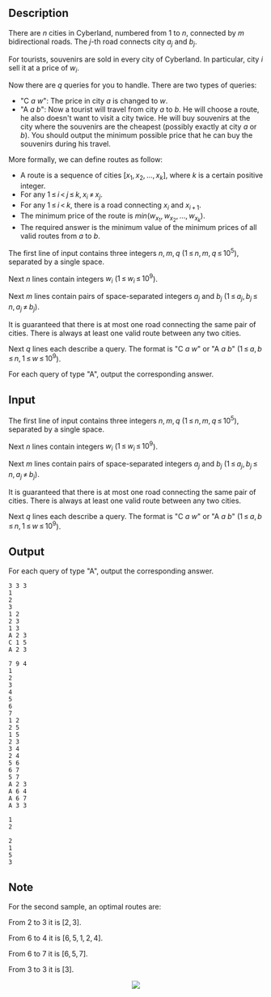 ## Description

<div><p>There are <span class="tex-span"><i>n</i></span> cities in Cyberland, numbered from <span class="tex-span">1</span> to <span class="tex-span"><i>n</i></span>, connected by <span class="tex-span"><i>m</i></span> bidirectional roads. The <span class="tex-span"><i>j</i></span>-th road connects city <span class="tex-span"><i>a</i><sub class="lower-index"><i>j</i></sub></span> and <span class="tex-span"><i>b</i><sub class="lower-index"><i>j</i></sub></span>.</p><p>For tourists, souvenirs are sold in every city of Cyberland. In particular, city <span class="tex-span"><i>i</i></span> sell it at a price of <span class="tex-span"><i>w</i><sub class="lower-index"><i>i</i></sub></span>.</p><p>Now there are <span class="tex-span"><i>q</i></span> queries for you to handle. There are two types of queries:</p><ul><li> "<span class="tex-font-style-tt">C <span class="tex-span"><i>a</i></span> <span class="tex-span"><i>w</i></span></span>": The price in city <span class="tex-span"><i>a</i></span> is changed to <span class="tex-span"><i>w</i></span>.</li><li> "<span class="tex-font-style-tt">A <span class="tex-span"><i>a</i></span> <span class="tex-span"><i>b</i></span></span>": Now a tourist will travel from city <span class="tex-span"><i>a</i></span> to <span class="tex-span"><i>b</i></span>. He will choose a route, he also doesn't want to visit a city twice. He will buy souvenirs at the city where the souvenirs are the cheapest (possibly exactly at city <span class="tex-span"><i>a</i></span> or <span class="tex-span"><i>b</i></span>). You should output the minimum possible price that he can buy the souvenirs during his travel.</li></ul><p>More formally, we can define routes as follow:</p><ul><li> A route is a sequence of cities <span class="tex-span">[<i>x</i><sub class="lower-index">1</sub>, <i>x</i><sub class="lower-index">2</sub>, ..., <i>x</i><sub class="lower-index"><i>k</i></sub>]</span>, where <span class="tex-span"><i>k</i></span> is a certain positive integer.</li><li> For any <span class="tex-span">1 ≤ <i>i</i> &lt; <i>j</i> ≤ <i>k</i>, <i>x</i><sub class="lower-index"><i>i</i></sub> ≠ <i>x</i><sub class="lower-index"><i>j</i></sub></span>.</li><li> For any <span class="tex-span">1 ≤ <i>i</i> &lt; <i>k</i></span>, there is a road connecting <span class="tex-span"><i>x</i><sub class="lower-index"><i>i</i></sub></span> and <span class="tex-span"><i>x</i><sub class="lower-index"><i>i</i> + 1</sub></span>.</li><li> The minimum price of the route is <span class="tex-span"><i>min</i>(<i>w</i><sub class="lower-index"><i>x</i><sub class="lower-index">1</sub></sub>, <i>w</i><sub class="lower-index"><i>x</i><sub class="lower-index">2</sub></sub>, ..., <i>w</i><sub class="lower-index"><i>x</i><sub class="lower-index"><i>k</i></sub></sub>)</span>.</li><li> The required answer is the minimum value of the minimum prices of all valid routes from <span class="tex-span"><i>a</i></span> to <span class="tex-span"><i>b</i></span>.</li></ul></div><div class="input-specification"><p>The first line of input contains three integers <span class="tex-span"><i>n</i>, <i>m</i>, <i>q</i></span> (<span class="tex-span">1 ≤ <i>n</i>, <i>m</i>, <i>q</i> ≤ 10<sup class="upper-index">5</sup></span>), separated by a single space.</p><p>Next <span class="tex-span"><i>n</i></span> lines contain integers <span class="tex-span"><i>w</i><sub class="lower-index"><i>i</i></sub></span> (<span class="tex-span">1 ≤ <i>w</i><sub class="lower-index"><i>i</i></sub> ≤ 10<sup class="upper-index">9</sup></span>).</p><p>Next <span class="tex-span"><i>m</i></span> lines contain pairs of space-separated integers <span class="tex-span"><i>a</i><sub class="lower-index"><i>j</i></sub></span> and <span class="tex-span"><i>b</i><sub class="lower-index"><i>j</i></sub></span> (<span class="tex-span">1 ≤ <i>a</i><sub class="lower-index"><i>j</i></sub>, <i>b</i><sub class="lower-index"><i>j</i></sub> ≤ <i>n</i>, <i>a</i><sub class="lower-index"><i>j</i></sub> ≠ <i>b</i><sub class="lower-index"><i>j</i></sub></span>).</p><p>It is guaranteed that there is at most one road connecting the same pair of cities. There is always at least one valid route between any two cities.</p><p>Next <span class="tex-span"><i>q</i></span> lines each describe a query. The format is "<span class="tex-font-style-tt">C <span class="tex-span"><i>a</i></span> <span class="tex-span"><i>w</i></span></span>" or "<span class="tex-font-style-tt">A <span class="tex-span"><i>a</i></span> <span class="tex-span"><i>b</i></span></span>" (<span class="tex-span">1 ≤ <i>a</i>, <i>b</i> ≤ <i>n</i>, 1 ≤ <i>w</i> ≤ 10<sup class="upper-index">9</sup></span>).</p></div><div class="output-specification"><p>For each query of type "<span class="tex-font-style-tt">A</span>", output the corresponding answer.</p></div>

## Input

<p>The first line of input contains three integers <span class="tex-span"><i>n</i>, <i>m</i>, <i>q</i></span> (<span class="tex-span">1 ≤ <i>n</i>, <i>m</i>, <i>q</i> ≤ 10<sup class="upper-index">5</sup></span>), separated by a single space.</p><p>Next <span class="tex-span"><i>n</i></span> lines contain integers <span class="tex-span"><i>w</i><sub class="lower-index"><i>i</i></sub></span> (<span class="tex-span">1 ≤ <i>w</i><sub class="lower-index"><i>i</i></sub> ≤ 10<sup class="upper-index">9</sup></span>).</p><p>Next <span class="tex-span"><i>m</i></span> lines contain pairs of space-separated integers <span class="tex-span"><i>a</i><sub class="lower-index"><i>j</i></sub></span> and <span class="tex-span"><i>b</i><sub class="lower-index"><i>j</i></sub></span> (<span class="tex-span">1 ≤ <i>a</i><sub class="lower-index"><i>j</i></sub>, <i>b</i><sub class="lower-index"><i>j</i></sub> ≤ <i>n</i>, <i>a</i><sub class="lower-index"><i>j</i></sub> ≠ <i>b</i><sub class="lower-index"><i>j</i></sub></span>).</p><p>It is guaranteed that there is at most one road connecting the same pair of cities. There is always at least one valid route between any two cities.</p><p>Next <span class="tex-span"><i>q</i></span> lines each describe a query. The format is "<span class="tex-font-style-tt">C <span class="tex-span"><i>a</i></span> <span class="tex-span"><i>w</i></span></span>" or "<span class="tex-font-style-tt">A <span class="tex-span"><i>a</i></span> <span class="tex-span"><i>b</i></span></span>" (<span class="tex-span">1 ≤ <i>a</i>, <i>b</i> ≤ <i>n</i>, 1 ≤ <i>w</i> ≤ 10<sup class="upper-index">9</sup></span>).</p>

## Output

<p>For each query of type "<span class="tex-font-style-tt">A</span>", output the corresponding answer.</p>





```input1
3 3 3
1
2
3
1 2
2 3
1 3
A 2 3
C 1 5
A 2 3

```




```input2
7 9 4
1
2
3
4
5
6
7
1 2
2 5
1 5
2 3
3 4
2 4
5 6
6 7
5 7
A 2 3
A 6 4
A 6 7
A 3 3

```




```output1
1
2

```




```output2
2
1
5
3

```



## Note

<p>For the second sample, an optimal routes are:</p><p>From <span class="tex-span">2</span> to <span class="tex-span">3</span> it is <span class="tex-span">[2, 3]</span>.</p><p>From <span class="tex-span">6</span> to <span class="tex-span">4</span> it is <span class="tex-span">[6, 5, 1, 2, 4]</span>.</p><p>From <span class="tex-span">6</span> to <span class="tex-span">7</span> it is <span class="tex-span">[6, 5, 7]</span>.</p><p>From <span class="tex-span">3</span> to <span class="tex-span">3</span> it is <span class="tex-span">[3]</span>.</p><center> <img class="tex-graphics" src="file://2jylqPxD.png" style="max-width: 100.0%;max-height: 100.0%;"> </center>
